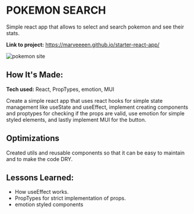 # POKEMON SEARCH
Simple react app that allows to select and search pokemon and see their stats.

**Link to project:** https://marveeeen.github.io/starter-react-app/

![pokemon site](https://user-images.githubusercontent.com/97417405/191695955-4dee01b6-ecd7-4827-90d4-c52031c4a466.gif)

## How It's Made:

**Tech used:** React, PropTypes, emotion,  MUI

Create a simple react app that uses react hooks for simple state management like useState and useEffect, implement creating components and proptypes for checking if the props are valid, use emotion for simple styled elements, and lastly implement MUI for the button.

## Optimizations

Created utils and reusable components so that it can be easy to maintain and to make the code DRY.

## Lessons Learned:

- How useEffect works.
- PropTypes for strict implementation of props.
- emotion styled components
